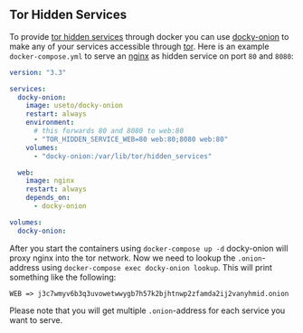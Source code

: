 ## Tor Hidden Services

To provide [tor hidden services](https://2019.www.torproject.org/docs/onion-services) through docker you can use [docky-onion](https://github.com/use-to/docky-onion) to make any of your services accessible through [tor](https://www.torproject.org/). Here is an example `docker-compose.yml` to serve an [nginx](https://www.nginx.com/) as hidden service on port `80` and `8080`:

```yaml
version: "3.3"

services:
  docky-onion:
    image: useto/docky-onion
    restart: always
    environment:
      # this forwards 80 and 8080 to web:80
      - "TOR_HIDDEN_SERVICE_WEB=80 web:80;8080 web:80"
    volumes:
      - "docky-onion:/var/lib/tor/hidden_services"

  web:
    image: nginx
    restart: always
    depends_on:
      - docky-onion 

volumes:
  docky-onion:
```

After you start the containers using `docker-compose up -d` docky-onion will proxy nginx into the tor network. Now we need to lookup the `.onion`-address using `docker-compose exec docky-onion lookup`. This will print something like the following:

```
WEB => j3c7wmyv6b3q3uvowetwwygb7h57k2bjhtnwp2zfamda2ij2vanyhmid.onion
```

Please note that you will get multiple `.onion`-address for each service you want to serve.